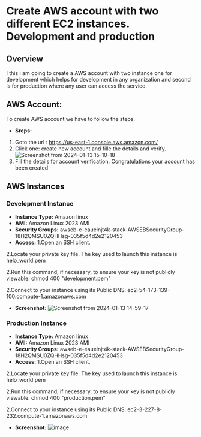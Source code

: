# Create AWS account with two different EC2 instances. Development and production

## Overview

I this i am going to create a AWS account with two instance one for development which helps for development in any organization and second is for production where any user can access the service.


## AWS Account:
  To create AWS account we have to follow the steps.
- **Sreps:**
 1. Goto the url : https://us-east-1.console.aws.amazon.com/
 2. Click one: create new account and fille the details and verify.
    ![Screenshot from 2024-01-13 15-10-18](https://github.com/ashirvadpandey/two_instances/assets/72142699/68146306-a8e3-4b0c-9cf9-1f52ac5496d0)
 3. Fill the details for account verification.
    Congratulations your account has been created

## AWS Instances

### Development Instance

- **Instance Type:** Amazon linux
- **AMI:** Amazon Linux 2023 AMI
- **Security Groups:** awseb-e-eaueinjt4k-stack-AWSEBSecurityGroup-18H2QMSU0ZQHHsg-035f5d4d2e2120453
- **Access:**
1.Open an SSH client.

2.Locate your private key file. The key used to launch this instance is helo_world.pem

2.Run this command, if necessary, to ensure your key is not publicly viewable.
     chmod 400 "development.pem"

2.Connect to your instance using its Public DNS:
     ec2-54-173-139-100.compute-1.amazonaws.com
- **Screenshot:**
![Screenshot from 2024-01-13 14-59-17](https://github.com/ashirvadpandey/two_instances/assets/72142699/8190b358-5548-496f-aa10-7c9676e2000d)



### Production Instance

- **Instance Type:** Amazon linux
- **AMI:** Amazon Linux 2023 AMI
- **Security Groups:** awseb-e-eaueinjt4k-stack-AWSEBSecurityGroup-18H2QMSU0ZQHHsg-035f5d4d2e2120453
- **Access:**
1.Open an SSH client.

2.Locate your private key file. The key used to launch this instance is helo_world.pem

2.Run this command, if necessary, to ensure your key is not publicly viewable.
     chmod 400 "production.pem"

2.Connect to your instance using its Public DNS:
     ec2-3-227-8-232.compute-1.amazonaws.com
- **Screenshot:**
  ![image](https://github.com/ashirvadpandey/two_instances/assets/72142699/ff5905d6-35bb-4cc6-a166-09e21aed45c8)
